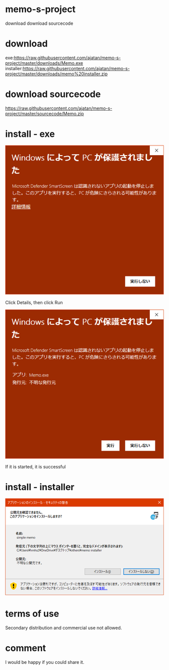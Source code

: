 # memo-s-project
download
download sourcecode


# download
exe:https://raw.githubusercontent.com/ajatan/memo-s-project/master/downloads/Memo.exe
installer:https://raw.githubusercontent.com/ajatan/memo-s-project/master/downloads/memo%20installer.zip
# download sourcecode
https://raw.githubusercontent.com/ajatan/memo-s-project/master/sourcecode/Memo.zip
# install - exe
![alert](https://github.com/ajatan/memo-s-project/blob/master/image/exe%20alert%201.png)

Click Details, then click Run

![alert](https://github.com/ajatan/memo-s-project/blob/master/image/exe%20alert%202.png)

If it is started, it is successful
# install - installer

![alert](https://github.com/ajatan/memo-s-project/blob/master/image/installer%20alert.png)

# terms of use
Secondary distribution and commercial use not allowed.
# comment
I would be happy if you could share it.
